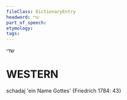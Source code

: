 ```yaml
---
fileClass: DictionaryEntry
headword: שדי
part_of_speech: 
etymology: 
tags: 
---
```

שדי

WESTERN
========

schadaj 'ein Name Gottes' {Friedrich 1784: 43}